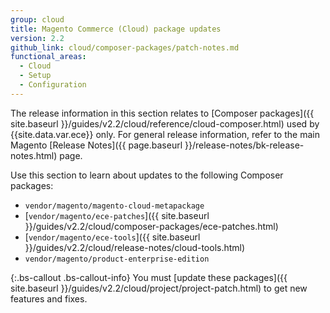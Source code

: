 ```yaml
---
group: cloud
title: Magento Commerce (Cloud) package updates
version: 2.2
github_link: cloud/composer-packages/patch-notes.md
functional_areas:
  - Cloud
  - Setup
  - Configuration
---
```


The release information in this section relates to [Composer packages]({{ site.baseurl }}/guides/v2.2/cloud/reference/cloud-composer.html) used by {{site.data.var.ece}} only. For general release information, refer to the main Magento [Release Notes]({{ page.baseurl }}/release-notes/bk-release-notes.html) page.

Use this section to learn about updates to the following Composer packages:

-   `vendor/magento/magento-cloud-metapackage`
-   [`vendor/magento/ece-patches`]({{ site.baseurl }}/guides/v2.2/cloud/composer-packages/ece-patches.html)
-   [`vendor/magento/ece-tools`]({{ site.baseurl }}/guides/v2.2/cloud/release-notes/cloud-tools.html)
-   `vendor/magento/product-enterprise-edition`

{:.bs-callout .bs-callout-info}
You must [update these packages]({{ site.baseurl }}/guides/v2.2/cloud/project/project-patch.html) to get new features and fixes.
